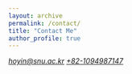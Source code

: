 ```yaml
---
layout: archive
permalink: /contact/
title: "Contact Me"
author_profile: true
---
```

<!-- <address>
   <a href="mailto:sp17rs038@iiserkol.ac.in">sp17rs038@iiserkol.ac.in</a> (Institute Email)<br>
   <a href="mailto:speinstene26@gmail.com">speinstene26@gmail.com</a> (Personal Email)<br>
   <a href="tel: +91-8967839136">+91-8967839136</a><br>
   <a href="tel: +91-9556038763">+91-9556038763</a>
</address> -->

<!--- Email address: 
  - hoyin@snu.ac.kr
- Mobile Number: 
  - +82-1094987147 -->
 <address>
   <a href="mailto:hoyin@snu.ac.kr">hoyin@snu.ac.kr</a> 
   <a href="tel: +82-1094987147">+82-1094987147</a><br>
</address>
<div id="formkeep-embed" data-formkeep-url="https://formkeep.com/p/55a2c53fb42f69b3840644ee8cb9ae29?embedded=1"></div>

<script type="text/javascript" src="https://pym.nprapps.org/pym.v1.min.js"></script>
<script type="text/javascript" src="https://formkeep-production-herokuapp-com.global.ssl.fastly.net/formkeep-embed.js"></script>

<!-- Get notified when the form is submitted, add your own code below: -->
